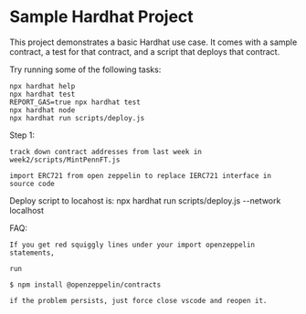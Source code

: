 # Sample Hardhat Project

This project demonstrates a basic Hardhat use case. It comes with a sample contract, a test for that contract, and a script that deploys that contract.

Try running some of the following tasks:

```shell
npx hardhat help
npx hardhat test
REPORT_GAS=true npx hardhat test
npx hardhat node
npx hardhat run scripts/deploy.js
```

Step 1:

```
track down contract addresses from last week in week2/scripts/MintPennFT.js

import ERC721 from open zeppelin to replace IERC721 interface in source code
```


Deploy script to locahost is: npx hardhat run scripts/deploy.js --network localhost


FAQ:

```
If you get red squiggly lines under your import openzeppelin statements, 

run 

$ npm install @openzeppelin/contracts

if the problem persists, just force close vscode and reopen it.
```